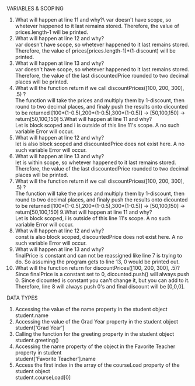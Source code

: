 VARIABLES & SCOPING
1. What will happen at line 11 and why?\\ 
  var doesn't have scope, so whetever happened to it last remains stored.
  Therefore, the value of prices.length-1 will be printed.
2. What will happen at line 12 and why?\
  var doesn't have scope, so whetever happened to it last remains stored.
  Therefore, the value of prices[prices.length-1]*(1-discount) will be printed.
3. What will happen at line 13 and why?\
  var doesn't have scope, so whetever happened to it last remains stored.
  Therefore, the value of the last discountedPrice rounded to two decimal places will be printed.
4. What will the function return if we call discountPrices([100, 200, 300], .5) ?\
  The function will take the prices and multiply them by 1-discount, then round to two decimal places, 
  and finaly push the results onto dicounted to be returned 
  [100*(1-0.5),200*(1-0.5),300*(1-0.5)] -> [50,100,150] -> return[50,100,150]
5.What will happen at line 11 and why?\
  Let is block scoped and i is outside of this line 11's scope. 
  A no such variable Error will occur.
6. What will happen at line 12 and why?\
  let is also block scoped and discountedPrice does not exist here. 
  A no such variable Error will occur.
7. What will happen at line 13 and why?\
  let is within scope, so whetever happened to it last remains stored.
  Therefore, the value of the last discountedPrice rounded to two decimal places will be printed.
8. What will the function return if we call discountPrices([100, 200, 300], .5) ?\
  The function will take the prices and multiply them by 1-discount, then round to two decimal places, 
  and finaly push the results onto dicounted to be returned 
  [100*(1-0.5),200*(1-0.5),300*(1-0.5)] -> [50,100,150] -> return[50,100,150]
9.What will happen at line 11 and why?\
  Let is block scoped, i is outside of this line 11's scope. 
  A no such variable Error will occur.
10. What will happen at line 12 and why?\
  const is also block scoped, discountedPrice does not exist here. 
  A no such variable Error will occur.
11. What will happen at line 13 and why?\
  finalPrice is constant and can not be reassigned like line 7 is trying to do. 
  So assuming the program gets to line 13, 0 would be printed out.
12. What will the function return for discountPrices([100, 200, 300], .5)?\
  Since finalPrice is a constant set to 0, dicounted.push() will always push 0.
  Since dicounted is constant you can't change it, but you can add to it. 
  Therefore, line 8 will always push 0's and final discount will be [0,0,0].

DATA TYPES
1. Accessing the value of the name property in the student object\
  student.name
2. Accessing the value of the Grad Year property in the student object\
  student['Grad Year']
3. Calling the function for the greeting property in the student object\
  student.greeting()
4. Accessing the name property of the object in the Favorite Teacher property in student\
  student['Favorite Teacher'].name
5. Access the first index in the array of the courseLoad property of the student object\
  student.courseLoad[0]
